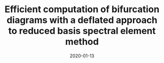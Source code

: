 ---
title: "Efficient computation of bifurcation diagrams with a deflated approach to reduced basis spectral element method"
collection: publications
permalink: /publication/2020-01-13-Efficient-computation-of-bifurcation-diagrams-with-a-deflated-approach-to-reduced-basis-spectral-element-method
date: 2020-01-13
item: 7
venue: 'Advances in Computational Mathematics'
paperurl: 'https://doi.org/10.1007/s10444-020-09827-6'
authors: 'M. Pintore, F. Pichi, M. Hess, G. Rozza, C. Canuto'
pubsource: 'journal'
biblio: '@article{pintore2019efficient,
author = {Pintore, M. and Pichi, F. and Hess, M. and Rozza, G. and Canuto, C.},
title = {Efficient computation of bifurcation diagrams with a deflated approach to reduced basis spectral element method},
journal = {Advances in Computational Mathematics},
volume = {47},
number = {1},
year = {2020},
doi = {10.1007/s10444-020-09827-6}
}'
---